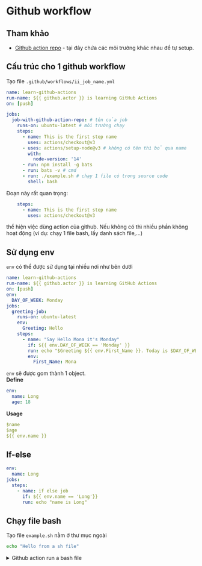 # Github workflow

## Tham khảo
* [Github action repo](https://github.com/actions) - tại đây chứa các môi trường khác nhau để tự setup.
## Cấu trúc cho 1 github workflow

Tạo file `.github/workflows/ii_job_name.yml`

```yml
name: learn-github-actions
run-name: ${{ github.actor }} is learning GitHub Actions
on: [push]

jobs:
  job-with-github-action-repo: # tên của job
    runs-on: ubuntu-latest # môi trường chạy
    steps:
      - name: This is the first step name
        uses: actions/checkout@v3
      - uses: actions/setup-node@v3 # không có tên thì bỏ qua name
        with:
          node-version: '14'
      - run: npm install -g bats
      - run: bats -v # cmd
      - run: ./example.sh # chạy 1 file có trong source code
        shell: bash
```
Đoạn này rất quan trọng:
```yml
    steps:
      - name: This is the first step name
        uses: actions/checkout@v3
```
thể hiện việc dùng action của github. Nếu không có thì nhiều phần không hoạt động (ví dụ: chạy 1 file bash, lấy danh sách file,...)
## Sử dụng env

`env` có thể được sử dụng tại nhiều nơi như bên dưới
```yml
name: learn-github-actions
run-name: ${{ github.actor }} is learning GitHub Actions
on: [push]
env:
  DAY_OF_WEEK: Monday
jobs:
  greeting-job:
    runs-on: ubuntu-latest
    env:
      Greeting: Hello
    steps:
      - name: "Say Hello Mona it's Monday"
        if: ${{ env.DAY_OF_WEEK == 'Monday' }}
        run: echo "$Greeting ${{ env.First_Name }}. Today is $DAY_OF_WEEK!"
        env:
          First_Name: Mona
```
`env` sẽ được gom thành 1 object.  
**Define**
```yml
env:
  name: Long
  age: 18
```
**Usage**
```yml
$name
$age
${{ env.name }}
```

## If-else
```yml
env:
  name: Long
jobs:
  steps:
    - name: if else job
      if: ${{ env.name == 'Long'}}
      run: echo "name is Long"
```

## Chạy file bash
Tạo file `example.sh` nằm ở thư  mục ngoài
```sh
echo "Hello from a sh file"
```

<details>
  <summary>Github action run a bash file</summary>

```yml
name: learn-github-actions
run-name: ${{ github.actor }} is learning GitHub Actions
on: [push]

jobs:
  job-with-github-action-repo: # tên của job
    runs-on: ubuntu-latest # môi trường chạy
    steps:
      - name: This is the first step name
        uses: actions/checkout@v3
      - run: sh ./example.sh
```
</details>